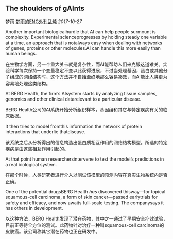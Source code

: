 ## The shoulders of gAInts

梦雨 [梦雨的ENG外刊乱炖](javascript:void(0);) *2017-10-27*

Another important biologicalhurdle that AI can help people surmount is complexity. Experimental scienceprogresses by holding steady one variable at a time, an approach that is notalways easy when dealing with networks of genes, proteins or other molecules.AI can handle this more easily than human beings.

在生物学方面，另一个重大关卡就是复杂性，而AI能帮助人们来克服这道难关。实验科学每次保持一个变量稳定不变以此获得进展，不过当处理基因，蛋白或其他分子组成的网络结构时，这个方法并不自始至终地那么容易凑效，而AI能比人类更为容易地处理这类结构。

At BERG Health, the firm’s AIsystem starts by analyzing tissue samples, genomics and other clinical datarelevant to a particular disease.

BERG Health公司的AI系统开始分析组织样本，基因组和其它与特定疾病有关的临床数据。

It then tries to model fromthis information the network of protein interactions that underlie thatdisease.

该系统之后从分析得出的信息构造出蛋白质相互作用的网络结构模型。所选的特定疾病是由这些相互作用引起的。

At that point human researchersintervene to test the model’s predictions in a real biological system.

在那个时候，人类研究者进行介入以测试该模型的预测内容在真实生物系统内是否正确。

One of the potential drugsBERG Health *has* discovered thisway—for topical squamous-cell carcinoma, a form of skin cancer—passed earlytrials for safety and efficacy, and now awaits full-scale testing. The companysays it has others in development.

以这种方法，BERG Health发现了潜在药物，其中之一通过了早期安全疗效试验，目前正等待全方位的测试。此药物针对治疗一种叫squamous-cell carcinoma的皮肤癌。该公司称其它潜在药物也正在研发中。









